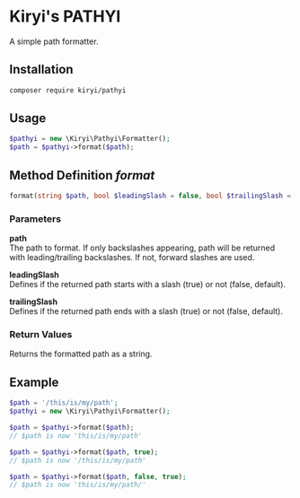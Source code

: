 # Kiryi's PATHYI
A simple path formatter.

## Installation
```bash
composer require kiryi/pathyi
```

## Usage
```php
$pathyi = new \Kiryi\Pathyi\Formatter();
$path = $pathyi->format($path);
```

## Method Definition *format*
```php
format(string $path, bool $leadingSlash = false, bool $trailingSlash = false): string
```
### Parameters
**path**  
The path to format. If only backslashes appearing, path will be returned with leading/trailing backslashes. If not, forward slashes are used.  

**leadingSlash**  
Defines if the returned path starts with a slash (true) or not (false, default).  

**trailingSlash**  
Defines if the returned path ends with a slash (true) or not (false, default).

### Return Values
Returns the formatted path as a string.

## Example
```php
$path = '/this/is/my/path';
$pathyi = new \Kiryi\Pathyi\Formatter();

$path = $pathyi->format($path);
// $path is now 'this/is/my/path'

$path = $pathyi->format($path, true);
// $path is now '/this/is/my/path'

$path = $pathyi->format($path, false, true);
// $path is now 'this/is/my/path/'
```
